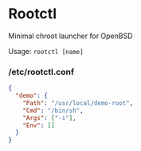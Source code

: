 # Rootctl
Minimal chroot launcher for OpenBSD

Usage: `rootctl [name]`

### /etc/rootctl.conf
```json
{
  "demo": {
    "Path": "/usr/local/demo-root",
    "Cmd": "/bin/sh",
    "Args": ["-i"],
    "Env": []
  }
}
```
